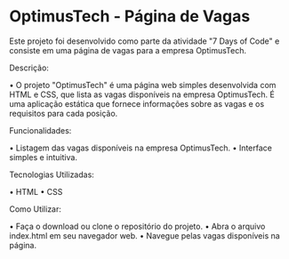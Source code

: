 # OptimusTech - Página de Vagas

Este projeto foi desenvolvido como parte da atividade "7 Days of Code" e consiste em uma página de vagas para a empresa OptimusTech.

Descrição:

• O projeto "OptimusTech" é uma página web simples desenvolvida com HTML e CSS, que lista as vagas disponíveis na empresa OptimusTech. É uma aplicação estática que fornece informações sobre as vagas e os requisitos para cada posição.

Funcionalidades:

• Listagem das vagas disponíveis na empresa OptimusTech.
• Interface simples e intuitiva.

Tecnologias Utilizadas:

• HTML
• CSS

Como Utilizar:

• Faça o download ou clone o repositório do projeto.
• Abra o arquivo index.html em seu navegador web.
• Navegue pelas vagas disponíveis na página.
